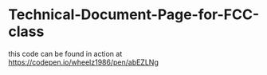 # Technical-Document-Page-for-FCC-class
this code can be found in action at https://codepen.io/wheelz1986/pen/abEZLNg
